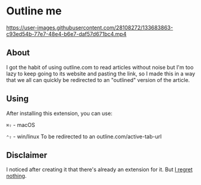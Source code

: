 # Outline me

https://user-images.githubusercontent.com/28108272/133683863-c93ed54b-77e7-48e4-b6e7-daf57d671bc4.mp4

## About
I got the habit of using outline.com to read articles without noise but I'm too lazy to keep going to its website and pasting the link, so I made this in a way that we all can quickly be redirected to an "outlined" version of the article.

## Using
After installing this extension, you can use:

`⌘⇧` - macOS

`⌃⇧` - win/linux
To be redirected to an outline.com/active-tab-url

## Disclaimer
I noticed after creating it that there's already an extension for it. But [I regret nothing](https://en.wikipedia.org/wiki/Not_invented_here).
